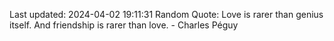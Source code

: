 Last updated: 2024-04-02 19:11:31
Random Quote: Love is rarer than genius itself. And friendship is rarer than love. - Charles Péguy